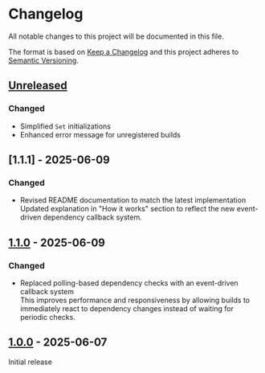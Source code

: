 # Changelog

All notable changes to this project will be documented in this file.

The format is based on [Keep a Changelog](https://keepachangelog.com/en/1.0.0) and this project adheres
to [Semantic Versioning](https://semver.org/spec/v2.0.0.html).

## [Unreleased]

### Changed

- Simplified `Set` initializations
- Enhanced error message for unregistered builds

## [1.1.1] - 2025-06-09

### Changed

- Revised README documentation to match the latest implementation  
  Updated explanation in "How it works" section to reflect the new event-driven dependency callback system.

## [1.1.0] - 2025-06-09

### Changed

- Replaced polling-based dependency checks with an event-driven callback system  
  This improves performance and responsiveness by allowing builds to immediately react to dependency changes instead of
  waiting for periodic checks.

## [1.0.0] - 2025-06-07

Initial release

[Unreleased]: https://github.com/jhae-de/tsup-sequential-build-plugin/compare/v1.1.0...main
[1.1.0]: https://github.com/jhae-de/tsup-sequential-build-plugin/releases/tag/v1.1.0
[1.0.0]: https://github.com/jhae-de/tsup-sequential-build-plugin/releases/tag/v1.0.0
